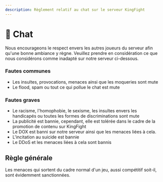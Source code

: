 ```yaml
---
description: Règlement relatif au chat sur le serveur KingFight
---
```


# 💬 Chat

Nous encourageons le respect envers les autres joueurs du serveur afin qu'une bonne ambiance y règne. Veuillez prendre en considération ce que nous considérons comme inadapté sur notre serveur ci-dessous.



### Fautes communes

* Les insultes, provocations, menaces ainsi que les moqueries sont mute
* Le flood, spam ou tout ce qui pollue le chat est mute

### Fautes graves

* Le racisme, l'homophobie, le sexisme, les insultes envers les handicapés ou toutes les formes de discriminations sont mute
* La publicité est bannie, cependant, elle est tolérée dans le cadre de la promotion de contenu sur KingFight
* Le DOX est banni sur notre serveur ainsi que les menaces liées à cela.
* L'incitation au suicide est bannie
* Le DDoS et les menaces liées à cela sont bannis

## Règle générale

Les menaces qui sortent du cadre normal d'un jeu, aussi compétitif soit-il, sont évidemment sanctionnées.

